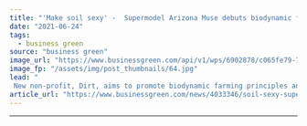 ```yaml
---
title: "'Make soil sexy' -  Supermodel Arizona Muse debuts biodynamic farming initiative"
date: "2021-06-24"
tags: 
  - business green
source: "business green"
image_url: "https://www.businessgreen.com/api/v1/wps/6902878/c065fe79-749d-4c44-83c2-5aba01df0a5b/2/iStock-620375176-185x114.jpg"
image_fp: "/assets/img/post_thumbnails/64.jpg"
lead: "
 New non-profit, Dirt, aims to promote biodynamic farming principles and reduce the environmental footprint of food, fibre, and wool production ..."
article_url: "https://www.businessgreen.com/news/4033346/soil-sexy-supermodel-arizona-muse-debuts-biodynamic-farming-initiative"
---
```


---
